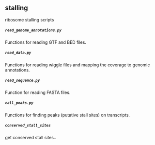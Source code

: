 ## stalling ##

ribosome stalling scripts


##### `read_genome_annotations.py`
Functions for reading GTF and BED files.

##### `read_data.py`
Functions for reading wiggle files and mapping the coverage to genomic annotations.

##### `read_sequence.py`
Function for reading FASTA files.

##### `call_peaks.py`
Functions for finding peaks (putative stall sites) on transcripts.

##### `conserved_stall_sites`
get conserved stall sites..
